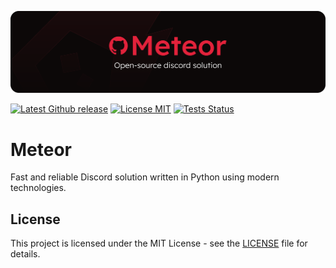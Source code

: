 ![Banner](assets/banner.png)

[![Latest Github release](https://img.shields.io/github/release/feenko/meteor.svg)](https://github.com/feenko/meteor/releases/latest)
[![License MIT](https://img.shields.io/badge/License-MIT-blue.svg)](https://opensource.org/licenses/MIT)
[![Tests Status](https://github.com/feenko/meteor/actions/workflows/ci.yml/badge.svg)](https://github.com/feenko/meteor/actions/workflows/ci.yml)

# Meteor

Fast and reliable Discord solution written in Python using modern technologies.

## License

This project is licensed under the MIT License - see the [LICENSE](LICENSE) file for details.
